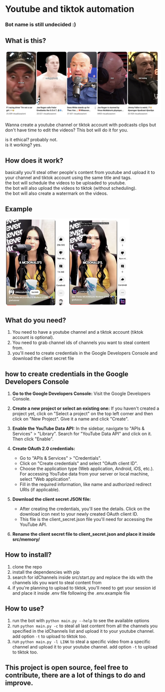 # Youtube and tiktok automation

### Bot name is still undecided :)

## What is this?

![image shorts.png](images/shorts.png)

Wanna create a youtube channel or tiktok account with podcasts clips but don't have time to edit the videos? This bot will do it for you.<br>

is it ethical? probably not.<br>
is it working? yes.<br>

## How does it work?

basically you'll steal other people's content from youtube and upload it to your channel and tiktok account using the same title and tags. <br>
the bot will schedule the videos to be uploaded to youtube.<br>
the bot will also upload the videos to tiktok (without scheduling).<br>
the bot will also create a watermark on the videos.<br>

## Example

<div style="display: flex;">
  <img src="images/original.png" style="width: 40%;" />
  <img src="images/copy.png" style="width: 40%;" />
</div>

## What do you need?

1. You need to have a youtube channel and a tiktok account (tiktok account is optional).
2. You need to grab channel ids of channels you want to steal content from.
3. you'll need to create credentials in the Google Developers Console and download the client secret file

## how to create credentials in the Google Developers Console

1. **Go to the Google Developers Console:** Visit the Google Developers Console.

2. **Create a new project or select an existing one:** If you haven't created a project yet, click on "Select a project" on the top left corner and then click on "New Project". Give it a name and click "Create".

3. **Enable the YouTube Data API:** In the sidebar, navigate to "APIs & Services" > "Library". Search for "YouTube Data API" and click on it. Then click "Enable".

4. **Create OAuth 2.0 credentials:**

   - Go to "APIs & Services" > "Credentials".
   - Click on "Create credentials" and select "OAuth client ID".
   - Choose the application type (Web application, Android, iOS, etc.). For accessing YouTube data from your server or local machine, select "Web application".
   - Fill in the required information, like name and authorized redirect URIs (if applicable).

5. **Download the client secret JSON file:**

   - After creating the credentials, you'll see the details. Click on the download icon next to your newly created OAuth client ID.
   - This file is the client_secret.json file you'll need for accessing the YouTube API.

6. **Rename the client secret file to client_secret.json and place it inside src/memory/**

## How to install?

1. clone the repo
2. install the dependencies with pip
3. search for idChannels inside src/start.py and replace the ids with the channels ids you want to steal content from
4. if you're planning to upload to tiktok, you'll need to get your session id and place it inside .env file following the .env.example file

## How to use?

1. run the bot with `python main.py --help` to see the available options
2. run `python main.py -c` to steal all last content from all the channels you specified in the idChannels list and upload it to your youtube channel.
   add option `-t` to upload to tiktok too.
3. run `python main.py -l LINK` to steal a specific video from a specific channel and upload it to your youtube channel.
   add option `-t` to upload to tiktok too.

## This project is open source, feel free to contribute, there are a lot of things to do and improve.

